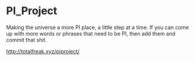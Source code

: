 # PI_Project

Making the universe a more PI place, a little step at a time. If you can come up with more words or phrases that need to be PI, then add them and commit that shit.

http://totalfreak.xyz/piproject/
